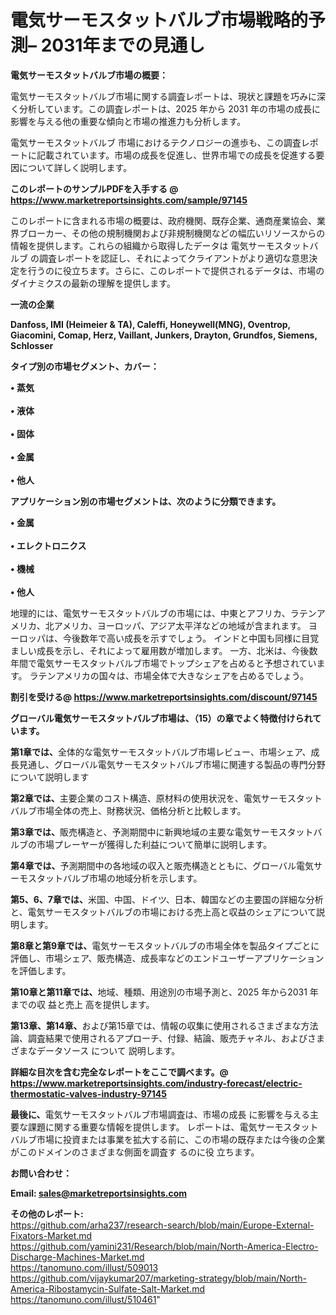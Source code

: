 # 電気サーモスタットバルブ市場戦略的予測– 2031年までの見通し

<strong><b>電気サーモスタットバルブ市場の概要：</b></strong>

電気サーモスタットバルブ市場に関する調査レポートは、現状と課題を巧みに深く分析しています。この調査レポートは、2025 年から 2031 年の市場の成長に影響を与える他の重要な傾向と市場の推進力も分析します。

電気サーモスタットバルブ 市場におけるテクノロジーの進歩も、この調査レポートに記載されています。市場の成長を促進し、世界市場での成長を促進する要因について詳しく説明します。

<strong>このレポートのサンプルPDFを入手する @ <a href=https://www.marketreportsinsights.com/sample/97145>https://www.marketreportsinsights.com/sample/97145</a></strong>

このレポートに含まれる市場の概要は、政府機関、既存企業、通商産業協会、業界ブローカー、その他の規制機関および非規制機関などの幅広いリソースからの情報を提供します。これらの組織から取得したデータは 電気サーモスタットバルブ の調査レポートを認証し、それによってクライアントがより適切な意思決定を行うのに役立ちます。さらに、このレポートで提供されるデータは、市場のダイナミクスの最新の理解を提供します。

<strong>一流の企業</strong>

<strong><b>Danfoss, IMI (Heimeier & TA), Caleffi, Honeywell(MNG), Oventrop, Giacomini, Comap, Herz, Vaillant, Junkers, Drayton, Grundfos, Siemens, Schlosser</b></strong>

<strong><b>タイプ別の市場セグメント、カバー：</b></strong>

<strong>• 蒸気<br><br>• 液体<br><br>• 固体<br><br>• 金属<br><br>• 他人</strong>

<strong><b>アプリケーション別の市場セグメントは、次のように分類できます。</b></strong>

<strong>• 金属<br><br>• エレクトロニクス<br><br>• 機械<br><br>• 他人</strong>

 地理的には、電気サーモスタットバルブの市場には、中東とアフリカ、ラテンアメリカ、北アメリカ、ヨーロッパ、アジア太平洋などの地域が含まれます。 ヨーロッパは、今後数年で高い成長を示すでしょう。 インドと中国も同様に目覚ましい成長を示し、それによって雇用数が増加します。 一方、北米は、今後数年間で電気サーモスタットバルブ市場でトップシェアを占めると予想されています。 ラテンアメリカの国々は、市場全体で大きなシェアを占めるでしょう。

<strong>割引を受ける@ <a href=https://www.marketreportsinsights.com/discount/97145>https://www.marketreportsinsights.com/discount/97145</a></strong>

<strong><b>グローバル電気サーモスタットバルブ市場は、（15）の章でよく特徴付けられています。</b></strong>

<strong><b>第</b></strong><strong><b>1章では、</b></strong>全体的な電気サーモスタットバルブ市場レビュー、市場シェア、成長見通し、グローバル電気サーモスタットバルブ市場に関連する製品の専門分野について説明します

<strong><b>第2章では、</b></strong>主要企業のコスト構造、原材料の使用状況を、電気サーモスタットバルブ市場全体の売上、財務状況、価格分析と比較します。

<strong><b>第3章では、</b></strong>販売構造と、予測期間中に新興地域の主要な電気サーモスタットバルブの市場プレーヤーが獲得した利益について簡単に説明します。

<strong><b>第4章では、</b></strong>予測期間中の各地域の収入と販売構造とともに、グローバル電気サーモスタットバルブ市場の地域分析を示します。

<strong><b>第5、6、7章では、</b></strong>米国、中国、ドイツ、日本、韓国などの主要国の詳細な分析と、電気サーモスタットバルブの市場における売上高と収益のシェアについて説明します。

<strong><b>第8章と第9章では、</b></strong>電気サーモスタットバルブの市場全体を製品タイプごとに評価し、市場シェア、販売構造、成長率などのエンドユーザーアプリケーションを評価します。

<strong><b>第10章と第11章では、</b></strong>地域、種類、用途別の市場予測と、2025 年から2031 年までの収 益と売上 高を提供します。

<strong><b>第13章、第14章、</b></strong>および第15章では、情報の収集に使用されるさまざまな方法論、調査結果で使用されるアプローチ、付録、結論、販売チャネル、およびさまざまなデータソース について 説明します。

<strong>詳細な目次を含む完全なレポートをここで調べます。@ <a href=https://www.marketreportsinsights.com/industry-forecast/electric-thermostatic-valves-industry-97145>https://www.marketreportsinsights.com/industry-forecast/electric-thermostatic-valves-industry-97145</a></strong>

<strong><b>最後に、</b></strong>電気サーモスタットバルブ市場調査は、市場の成長 に影響を</a>与える主要な課題に関する重要な情報を提供します。 レポートは、電気サーモスタットバルブ市場に投資または事業を拡大する前に、この市場の既存または今後の企業がこのドメインのさまざまな側面を調査す るのに役 立ちます。

<strong><b>お問い合わせ：</b></strong>

<strong>Email: </strong><a href=mailto:sales@marketreportsinsights.com><strong>sales@marketreportsinsights.com</strong></a>

<strong>その他のレポート:</strong>
<br>
<a href=https://github.com/arha237/research-search/blob/main/Europe-External-Fixators-Market.md>https://github.com/arha237/research-search/blob/main/Europe-External-Fixators-Market.md</a>
<br>
<a href=https://github.com/yamini231/Research/blob/main/North-America-Electro-Discharge-Machines-Market.md>https://github.com/yamini231/Research/blob/main/North-America-Electro-Discharge-Machines-Market.md</a>
<br>
<a href=https://tanomuno.com/illust/509013>https://tanomuno.com/illust/509013</a>
<br>
<a href=https://github.com/vijaykumar207/marketing-strategy/blob/main/North-America-Ribostamycin-Sulfate-Salt-Market.md>https://github.com/vijaykumar207/marketing-strategy/blob/main/North-America-Ribostamycin-Sulfate-Salt-Market.md</a>
<br>
<a href=https://tanomuno.com/illust/510461>https://tanomuno.com/illust/510461</a>"
